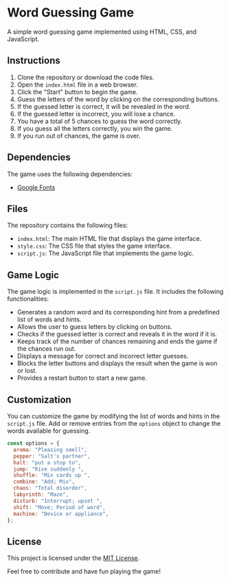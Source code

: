 # Word Guessing Game

A simple word guessing game implemented using HTML, CSS, and JavaScript.

## Instructions

1. Clone the repository or download the code files.
2. Open the `index.html` file in a web browser.
3. Click the "Start" button to begin the game.
4. Guess the letters of the word by clicking on the corresponding buttons.
5. If the guessed letter is correct, it will be revealed in the word.
6. If the guessed letter is incorrect, you will lose a chance.
7. You have a total of 5 chances to guess the word correctly.
8. If you guess all the letters correctly, you win the game.
9. If you run out of chances, the game is over.

## Dependencies

The game uses the following dependencies:

- [Google Fonts](https://fonts.google.com/css2?family=Poppins:wght@400;600&display=swap)

## Files

The repository contains the following files:

- `index.html`: The main HTML file that displays the game interface.
- `style.css`: The CSS file that styles the game interface.
- `script.js`: The JavaScript file that implements the game logic.

## Game Logic

The game logic is implemented in the `script.js` file. It includes the following functionalities:

- Generates a random word and its corresponding hint from a predefined list of words and hints.
- Allows the user to guess letters by clicking on buttons.
- Checks if the guessed letter is correct and reveals it in the word if it is.
- Keeps track of the number of chances remaining and ends the game if the chances run out.
- Displays a message for correct and incorrect letter guesses.
- Blocks the letter buttons and displays the result when the game is won or lost.
- Provides a restart button to start a new game.

## Customization

You can customize the game by modifying the list of words and hints in the `script.js` file. Add or remove entries from the `options` object to change the words available for guessing.

```javascript
const options = {
  aroma: "Pleasing smell",
  pepper: "Salt's partner",
  halt: "put a stop to",
  jump: "Rise suddenly ",
  shuffle: "Mix cards up ",
  combine: "Add; Mix",
  chaos: "Total disorder",
  labyrinth: "Maze",
  disturb: "Interrupt; upset ",
  shift: "Move; Period of word",
  machine: "Device or appliance",
};
```

## License

This project is licensed under the [MIT License](LICENSE).

Feel free to contribute and have fun playing the game!
